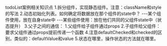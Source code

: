 todoList案例相关知识点
    1.拆分组件，实现静态组件。注意：className和style的写法
    2.动态初始化列表。如何确定将数据放在那个组件的state中？
        ---某个组件使用，放在自身state中
        ---某些组件使用：放在他们共同的父组件state中（状态提升）
    3.父子之间的通信：
        1.父组件给子组件通过props
        2.子组件给父组件：要求父组件通过props提前传递一个函数
    4.注意defaultChecked和checked的区别，类似的：defaultValue和value
    5.状态在哪里，操作状态的方法就在哪里。